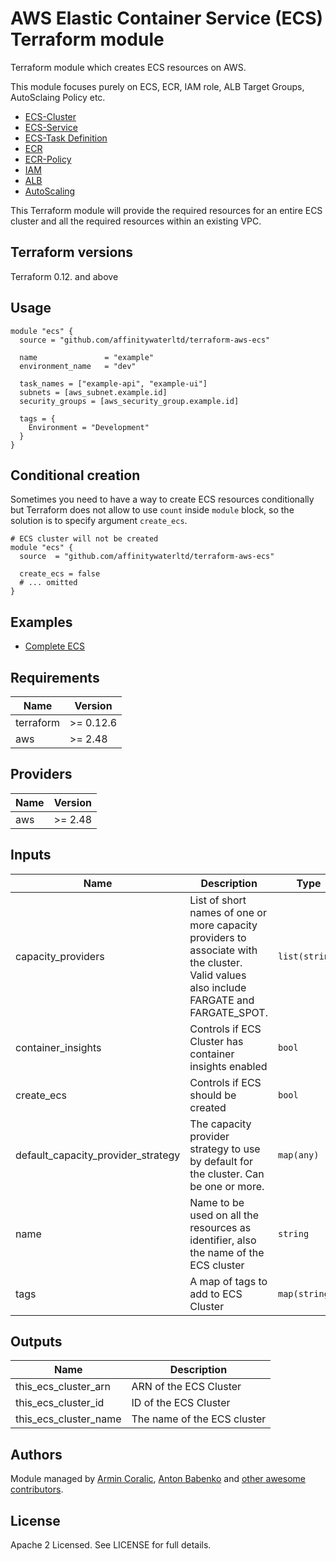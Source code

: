 # AWS Elastic Container Service (ECS) Terraform module

Terraform module which creates ECS resources on AWS.

This module focuses purely on ECS, ECR, IAM role, ALB Target Groups, AutoSclaing Policy etc.

* [ECS-Cluster](https://registry.terraform.io/providers/hashicorp/aws/latest/docs/resources/ecs_cluster)
* [ECS-Service](https://registry.terraform.io/providers/hashicorp/aws/latest/docs/resources/ecs_service)
* [ECS-Task Definition](https://registry.terraform.io/providers/hashicorp/aws/latest/docs/resources/ecs_task_definition)
* [ECR](https://registry.terraform.io/providers/hashicorp/aws/latest/docs/resources/ecr_repository)
* [ECR-Policy](https://registry.terraform.io/providers/hashicorp/aws/latest/docs/resources/ecr_repository_policy)
* [IAM](https://registry.terraform.io/providers/hashicorp/aws/latest/docs/resources/iam_role)
* [ALB](https://registry.terraform.io/providers/hashicorp/aws/latest/docs/resources/lb_target_group)
* [AutoScaling](https://registry.terraform.io/providers/hashicorp/aws/latest/docs/resources/appautoscaling_target)

This Terraform module will provide the required resources for an entire ECS cluster and all the required resources within an existing VPC.

## Terraform versions

Terraform 0.12. and above

## Usage

```hcl
module "ecs" {
  source = "github.com/affinitywaterltd/terraform-aws-ecs"

  name               = "example"
  environment_name   = "dev"

  task_names = ["example-api", "example-ui"]
  subnets = [aws_subnet.example.id]
  security_groups = [aws_security_group.example.id]

  tags = {
    Environment = "Development"
  }
}
```

## Conditional creation

Sometimes you need to have a way to create ECS resources conditionally but Terraform does not allow to use `count` inside `module` block, so the solution is to specify argument `create_ecs`.

```hcl
# ECS cluster will not be created
module "ecs" {
  source  = "github.com/affinitywaterltd/terraform-aws-ecs"

  create_ecs = false
  # ... omitted
}
```

## Examples

* [Complete ECS](https://github.com/terraform-aws-modules/terraform-aws-ecs/tree/master/examples/complete-ecs)

<!-- BEGINNING OF PRE-COMMIT-TERRAFORM DOCS HOOK -->
## Requirements

| Name | Version |
|------|---------|
| terraform | >= 0.12.6 |
| aws | >= 2.48 |

## Providers

| Name | Version |
|------|---------|
| aws | >= 2.48 |

## Inputs

| Name | Description | Type | Default | Required |
|------|-------------|------|---------|:--------:|
| capacity\_providers | List of short names of one or more capacity providers to associate with the cluster. Valid values also include FARGATE and FARGATE\_SPOT. | `list(string)` | `[]` | no |
| container\_insights | Controls if ECS Cluster has container insights enabled | `bool` | `false` | no |
| create\_ecs | Controls if ECS should be created | `bool` | `true` | no |
| default\_capacity\_provider\_strategy | The capacity provider strategy to use by default for the cluster. Can be one or more. | `map(any)` | `{}` | no |
| name | Name to be used on all the resources as identifier, also the name of the ECS cluster | `string` | `null` | no |
| tags | A map of tags to add to ECS Cluster | `map(string)` | `{}` | no |

## Outputs

| Name | Description |
|------|-------------|
| this\_ecs\_cluster\_arn | ARN of the ECS Cluster |
| this\_ecs\_cluster\_id | ID of the ECS Cluster |
| this\_ecs\_cluster\_name | The name of the ECS cluster |

<!-- END OF PRE-COMMIT-TERRAFORM DOCS HOOK -->

## Authors

Module managed by [Armin Coralic](https://github.com/arminc), [Anton Babenko](https://github.com/antonbabenko) and [other awesome contributors](https://github.com/terraform-aws-modules/terraform-aws-ecs/graphs/contributors).

## License

Apache 2 Licensed. See LICENSE for full details.